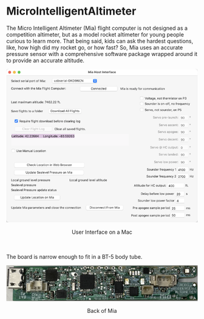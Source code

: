 # MicroIntelligentAltimeter

The Micro Intelligent Altimeter (Mia) flight computer is not designed as a competition altimeter, but as a model rocket altimeter for young people curious to learn more.
That being said, kids can ask the hardest questions, like, how high did my rocket go, or how fast? So, Mia uses an accurate pressure sensor with a comprehensive software package wrapped around it to provide an accurate altitude.



![Picture of Mia's host user interface on a Mac](images/MiaHostConnectMac.png)
<p align="center">User Interface on a Mac</p>

<br/><br/>
The board is narrow enough to fit in a BT-5 body tube.

![Picture of Mia user interface side](images/MiaBackPhoto0.0.1NoQWIIC.png)
<p align="center">Back of Mia</p>

